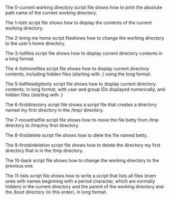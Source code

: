 The 0-current working directory  script file shows how to print the absolute path name of the current working directory.

The 1-listit script file shows how to display the contents of the current working directory.

The 2-bring me home script fileshows how to  change the working directory to the user’s home directory.

The 3-listfiles script file shows how to display current directory contents in a long format.

The 4-listmorefiles script file shows how to display current directory contents, including hidden files (starting with .) using  the long format.

The 5-listfilesdigitonly script file shows how to  display current directory contents; in long format, with user and group IDs displayed numerically, and hidden files (starting with .)

The 6-firstdirectory script file shows a script file that creates a directory named my first directory in the /tmp/ directory.

The 7-movethatfile script file shows how to move the file betty from /tmp directory to /tmp/my first directory.

The 8-firstdelete script file shows how to dlete the file named betty.

The 9-firstdirdeletion script file shows how to delete the directory my first directory that is in the /tmp directory.

The 10-back script file shows how to change the working directory to the previous one.

The 11-lists script file shows how to write a script that lists all files (even ones with names beginning with a period character, which are normally hidden) in the current directory and the parent of the working directory and the /boot directory (in this order), in long format.



